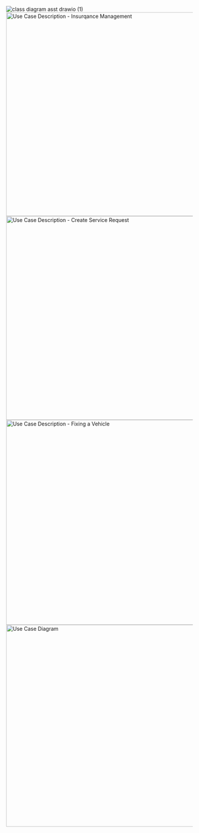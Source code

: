 ![class diagram asst drawio (1)](https://user-images.githubusercontent.com/90770890/222916068-a14a6c14-ad9e-480b-bab3-89533637904f.png)
<img width="548" alt="Use Case Description - Insurqance Management" src="https://user-images.githubusercontent.com/90770890/222916582-37388bef-9f2c-4e85-8202-769fac650f11.png">
<img width="548" alt="Use Case Description - Create Service Request" src="https://user-images.githubusercontent.com/90770890/222916604-7e0a9c55-475a-4419-a5f8-3c5a18271ad1.png">
<img width="551" alt="Use Case Description - Fixing a Vehicle" src="https://user-images.githubusercontent.com/90770890/222916611-c28429f3-6bf4-4a87-a244-8bdc8f33dc8e.png">
<img width="543" alt="Use Case Diagram" src="https://user-images.githubusercontent.com/90770890/222916625-9dbe6a29-8feb-41c2-85b6-e98aac2ea3dd.png">

